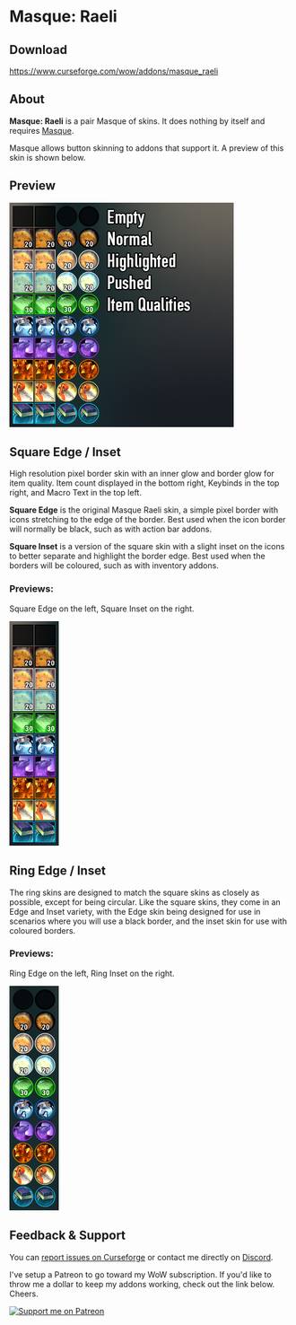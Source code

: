 # Masque: Raeli

## Download

<https://www.curseforge.com/wow/addons/masque_raeli>


## About
**Masque: Raeli** is a pair Masque of skins. It does nothing by itself and requires [Masque](https://github.com/SFX-WoW/Masque).

Masque allows button skinning to addons that support it. A preview of this skin is shown below.

## Preview
![Full Preview](https://raw.githubusercontent.com/Caedilla/Masque_Raeli/master/Examples/Preview.png)

## Square Edge / Inset
High resolution pixel border skin with an inner glow and border glow for item quality.
Item count displayed in the bottom right, Keybinds in the top right, and Macro Text in the top left.

**Square Edge** is the original Masque Raeli skin, a simple pixel border with icons stretching to the edge of the border. Best used when the icon border will normally be black, such as with action bar addons.

**Square Inset** is a version of the square skin with a slight inset on the icons to better separate and highlight the border edge. Best used when the borders will be coloured, such as with inventory addons.

### Previews:

Square Edge on the left, Square Inset on the right.

![Square Style](https://raw.githubusercontent.com/Caedilla/Masque_Raeli/master/Examples/Square.png)



## Ring Edge / Inset
The ring skins are designed to match the square skins as closely as possible, except for being circular. Like the square skins, they come in an Edge and Inset variety, with the Edge skin being designed for use in scenarios where you will use a black border, and the inset skin for use with coloured borders.

### Previews:

Ring Edge on the left, Ring Inset on the right.

![Ring Style](https://raw.githubusercontent.com/Caedilla/Masque_Raeli/master/Examples/Ring.png)


## Feedback & Support

You can [report issues on Curseforge](https://wow.curseforge.com/projects/masque_raeli/issues) or contact me directly on [Discord](https://discord.gg/99QZ6sd).

I've setup a Patreon to go toward my WoW subscription. If you'd like to throw me a dollar to keep my addons working, check out the link below. Cheers.

[![Support me on Patreon](https://c5.patreon.com/external/logo/become_a_patron_button.png "")](https://www.patreon.com/join/raeli "")